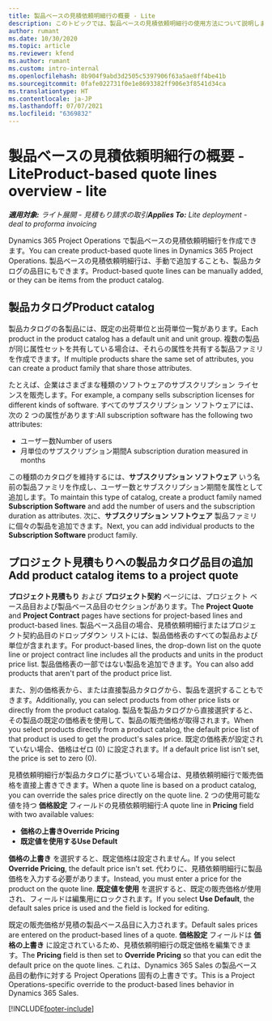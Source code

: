 ```yaml
---
title: 製品ベースの見積依頼明細行の概要 - Lite
description: このトピックでは、製品ベースの見積依頼明細行の使用方法について説明します。
author: rumant
ms.date: 10/30/2020
ms.topic: article
ms.reviewer: kfend
ms.author: rumant
ms.custom: intro-internal
ms.openlocfilehash: 8b904f9abd3d2505c5397906f63a5ae8ff4be41b
ms.sourcegitcommit: 0fafe022731f0e1e8693382ff906e3f8541d34ca
ms.translationtype: HT
ms.contentlocale: ja-JP
ms.lasthandoff: 07/07/2021
ms.locfileid: "6369832"
---
```

# <a name="product-based-quote-lines-overview---lite"></a><span data-ttu-id="619a5-103">製品ベースの見積依頼明細行の概要 - Lite</span><span class="sxs-lookup"><span data-stu-id="619a5-103">Product-based quote lines overview - lite</span></span>

<span data-ttu-id="619a5-104">_**適用対象:** ライト展開 - 見積もり請求の取引_</span><span class="sxs-lookup"><span data-stu-id="619a5-104">_**Applies To:** Lite deployment - deal to proforma invoicing_</span></span>

<span data-ttu-id="619a5-105">Dynamics 365 Project Operations で製品ベースの見積依頼明細行を作成できます。</span><span class="sxs-lookup"><span data-stu-id="619a5-105">You can create product-based quote lines in Dynamics 365 Project Operations.</span></span> <span data-ttu-id="619a5-106">製品ベースの見積依頼明細行は、手動で追加することも、製品カタログの品目にもできます。</span><span class="sxs-lookup"><span data-stu-id="619a5-106">Product-based quote lines can be manually added, or they can be items from the product catalog.</span></span>

## <a name="product-catalog"></a><span data-ttu-id="619a5-107">製品カタログ</span><span class="sxs-lookup"><span data-stu-id="619a5-107">Product catalog</span></span>

<span data-ttu-id="619a5-108">製品カタログの各製品には、既定の出荷単位と出荷単位一覧があります。</span><span class="sxs-lookup"><span data-stu-id="619a5-108">Each product in the product catalog has a default unit and unit group.</span></span> <span data-ttu-id="619a5-109">複数の製品が同じ属性セットを共有している場合は、それらの属性を共有する製品ファミリを作成できます。</span><span class="sxs-lookup"><span data-stu-id="619a5-109">If multiple products share the same set of attributes, you can create a product family that share those attributes.</span></span> 

<span data-ttu-id="619a5-110">たとえば、企業はさまざまな種類のソフトウェアのサブスクリプション ライセンスを販売します。</span><span class="sxs-lookup"><span data-stu-id="619a5-110">For example, a company sells subscription licenses for different kinds of software.</span></span> <span data-ttu-id="619a5-111">すべてのサブスクリプション ソフトウェアには、次の 2 つの属性があります:</span><span class="sxs-lookup"><span data-stu-id="619a5-111">All subscription software has the following two attributes:</span></span>

- <span data-ttu-id="619a5-112">ユーザー数</span><span class="sxs-lookup"><span data-stu-id="619a5-112">Number of users</span></span>
- <span data-ttu-id="619a5-113">月単位のサブスクリプション期間</span><span class="sxs-lookup"><span data-stu-id="619a5-113">A subscription duration measured in months</span></span>

<span data-ttu-id="619a5-114">この種類のカタログを維持するには、**サブスクリプション ソフトウェア** いう名前の製品ファミリを作成し、ユーザー数とサブスクリプション期間を属性として追加します。</span><span class="sxs-lookup"><span data-stu-id="619a5-114">To maintain this type of catalog, create a product family named **Subscription Software** and add the number of users and the subscription duration as attributes.</span></span> <span data-ttu-id="619a5-115">次に、**サブスクリプション ソフトウェア** 製品ファミリに個々の製品を追加できます。</span><span class="sxs-lookup"><span data-stu-id="619a5-115">Next, you can add individual products to the **Subscription Software** product family.</span></span>

## <a name="add-product-catalog-items-to-a-project-quote"></a><span data-ttu-id="619a5-116">プロジェクト見積もりへの製品カタログ品目の追加</span><span class="sxs-lookup"><span data-stu-id="619a5-116">Add product catalog items to a project quote</span></span>

<span data-ttu-id="619a5-117">**プロジェクト見積もり** および **プロジェクト契約** ページには、プロジェクト ベース品目および製品ベース品目のセクションがあります。</span><span class="sxs-lookup"><span data-stu-id="619a5-117">The **Project Quote** and **Project Contract** pages have sections for project-based lines and product-based lines.</span></span> <span data-ttu-id="619a5-118">製品ベース品目の場合、見積依頼明細行またはプロジェクト契約品目のドロップダウン リストには、製品価格表のすべての製品および単位が含まれます。</span><span class="sxs-lookup"><span data-stu-id="619a5-118">For product-based lines, the drop-down list on the quote line or project contract line includes all the products and units in the product price list.</span></span> <span data-ttu-id="619a5-119">製品価格表の一部ではない製品を追加できます。</span><span class="sxs-lookup"><span data-stu-id="619a5-119">You can also add products that aren't part of the product price list.</span></span>

<span data-ttu-id="619a5-120">また、別の価格表から、または直接製品カタログから、製品を選択することもできます。</span><span class="sxs-lookup"><span data-stu-id="619a5-120">Additionally, you can select products from other price lists or directly from the product catalog.</span></span> <span data-ttu-id="619a5-121">製品を製品カタログから直接選択すると、その製品の既定の価格表を使用して、製品の販売価格が取得されます。</span><span class="sxs-lookup"><span data-stu-id="619a5-121">When you select products directly from a product catalog, the default price list of that product is used to get the product's sales price.</span></span> <span data-ttu-id="619a5-122">既定の価格表が設定されていない場合、価格はゼロ (0) に設定されます。</span><span class="sxs-lookup"><span data-stu-id="619a5-122">If a default price list isn't set, the price is set to zero (0).</span></span>

<span data-ttu-id="619a5-123">見積依頼明細行が製品カタログに基づいている場合は、見積依頼明細行で販売価格を直接上書きできます。</span><span class="sxs-lookup"><span data-stu-id="619a5-123">When a quote line is based on a product catalog, you can override the sales price directly on the quote line.</span></span> <span data-ttu-id="619a5-124">2 つの使用可能な値を持つ **価格設定** フィールドの見積依頼明細行:</span><span class="sxs-lookup"><span data-stu-id="619a5-124">A quote line in **Pricing** field with two available values:</span></span>

- <span data-ttu-id="619a5-125">**価格の上書き**</span><span class="sxs-lookup"><span data-stu-id="619a5-125">**Override Pricing**</span></span>
- <span data-ttu-id="619a5-126">**既定値を使用する**</span><span class="sxs-lookup"><span data-stu-id="619a5-126">**Use Default**</span></span>

<span data-ttu-id="619a5-127">**価格の上書き** を選択すると、既定価格は設定されません。</span><span class="sxs-lookup"><span data-stu-id="619a5-127">If you select **Override Pricing**, the default price isn't set.</span></span> <span data-ttu-id="619a5-128">代わりに、見積依頼明細行に製品価格を入力する必要があります。</span><span class="sxs-lookup"><span data-stu-id="619a5-128">Instead, you must enter a price for the product on the quote line.</span></span> <span data-ttu-id="619a5-129">**既定値を使用** を選択すると、既定の販売価格が使用され、フィールドは編集用にロックされます。</span><span class="sxs-lookup"><span data-stu-id="619a5-129">If you select **Use Default**, the default sales price is used and the field is locked for editing.</span></span>

<span data-ttu-id="619a5-130">既定の販売価格が見積の製品ベース品目に入力されます。</span><span class="sxs-lookup"><span data-stu-id="619a5-130">Default sales prices are entered on the product-based lines of a quote.</span></span> <span data-ttu-id="619a5-131">**価格設定** フィールドは **価格の上書き** に設定されているため、見積依頼明細行の既定価格を編集できます。</span><span class="sxs-lookup"><span data-stu-id="619a5-131">The **Pricing** field is then set to **Override Pricing** so that you can edit the default price on the quote lines.</span></span> <span data-ttu-id="619a5-132">これは、Dynamics 365 Sales の製品ベース品目の動作に対する Project Operations 固有の上書きです。</span><span class="sxs-lookup"><span data-stu-id="619a5-132">This is a Project Operations-specific override to the product-based lines behavior in Dynamics 365 Sales.</span></span>


[!INCLUDE[footer-include](../../includes/footer-banner.md)]